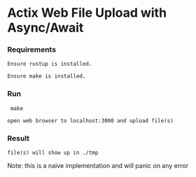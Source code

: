 # Actix Web File Upload with Async/Await

### Requirements

``` Ensure rustup is installed. ```

``` Ensure make is installed. ```

### Run

``` make```

``` open web browser to localhost:3000 and upload file(s) ```

### Result

``` file(s) will show up in ./tmp ```

Note: this is a naive implementation and will panic on any error

